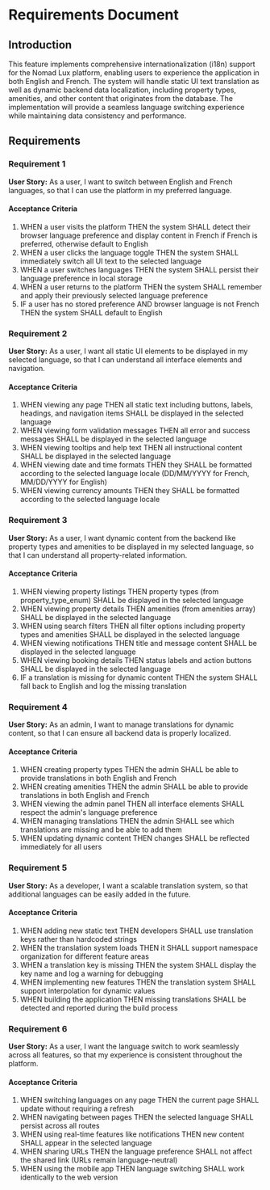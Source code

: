 # Requirements Document

## Introduction

This feature implements comprehensive internationalization (i18n) support for the Nomad Lux platform, enabling users to experience the application in both English and French. The system will handle static UI text translation as well as dynamic backend data localization, including property types, amenities, and other content that originates from the database. The implementation will provide a seamless language switching experience while maintaining data consistency and performance.

## Requirements

### Requirement 1

**User Story:** As a user, I want to switch between English and French languages, so that I can use the platform in my preferred language.

#### Acceptance Criteria

1. WHEN a user visits the platform THEN the system SHALL detect their browser language preference and display content in French if French is preferred, otherwise default to English
2. WHEN a user clicks the language toggle THEN the system SHALL immediately switch all UI text to the selected language
3. WHEN a user switches languages THEN the system SHALL persist their language preference in local storage
4. WHEN a user returns to the platform THEN the system SHALL remember and apply their previously selected language preference
5. IF a user has no stored preference AND browser language is not French THEN the system SHALL default to English

### Requirement 2

**User Story:** As a user, I want all static UI elements to be displayed in my selected language, so that I can understand all interface elements and navigation.

#### Acceptance Criteria

1. WHEN viewing any page THEN all static text including buttons, labels, headings, and navigation items SHALL be displayed in the selected language
2. WHEN viewing form validation messages THEN all error and success messages SHALL be displayed in the selected language
3. WHEN viewing tooltips and help text THEN all instructional content SHALL be displayed in the selected language
4. WHEN viewing date and time formats THEN they SHALL be formatted according to the selected language locale (DD/MM/YYYY for French, MM/DD/YYYY for English)
5. WHEN viewing currency amounts THEN they SHALL be formatted according to the selected language locale

### Requirement 3

**User Story:** As a user, I want dynamic content from the backend like property types and amenities to be displayed in my selected language, so that I can understand all property-related information.

#### Acceptance Criteria

1. WHEN viewing property listings THEN property types (from property_type_enum) SHALL be displayed in the selected language
2. WHEN viewing property details THEN amenities (from amenities array) SHALL be displayed in the selected language
3. WHEN using search filters THEN all filter options including property types and amenities SHALL be displayed in the selected language
4. WHEN viewing notifications THEN title and message content SHALL be displayed in the selected language
5. WHEN viewing booking details THEN status labels and action buttons SHALL be displayed in the selected language
6. IF a translation is missing for dynamic content THEN the system SHALL fall back to English and log the missing translation

### Requirement 4

**User Story:** As an admin, I want to manage translations for dynamic content, so that I can ensure all backend data is properly localized.

#### Acceptance Criteria

1. WHEN creating property types THEN the admin SHALL be able to provide translations in both English and French
2. WHEN creating amenities THEN the admin SHALL be able to provide translations in both English and French
3. WHEN viewing the admin panel THEN all interface elements SHALL respect the admin's language preference
4. WHEN managing translations THEN the admin SHALL see which translations are missing and be able to add them
5. WHEN updating dynamic content THEN changes SHALL be reflected immediately for all users

### Requirement 5

**User Story:** As a developer, I want a scalable translation system, so that additional languages can be easily added in the future.

#### Acceptance Criteria

1. WHEN adding new static text THEN developers SHALL use translation keys rather than hardcoded strings
2. WHEN the translation system loads THEN it SHALL support namespace organization for different feature areas
3. WHEN a translation key is missing THEN the system SHALL display the key name and log a warning for debugging
4. WHEN implementing new features THEN the translation system SHALL support interpolation for dynamic values
5. WHEN building the application THEN missing translations SHALL be detected and reported during the build process

### Requirement 6

**User Story:** As a user, I want the language switch to work seamlessly across all features, so that my experience is consistent throughout the platform.

#### Acceptance Criteria

1. WHEN switching languages on any page THEN the current page SHALL update without requiring a refresh
2. WHEN navigating between pages THEN the selected language SHALL persist across all routes
3. WHEN using real-time features like notifications THEN new content SHALL appear in the selected language
4. WHEN sharing URLs THEN the language preference SHALL not affect the shared link (URLs remain language-neutral)
5. WHEN using the mobile app THEN language switching SHALL work identically to the web version